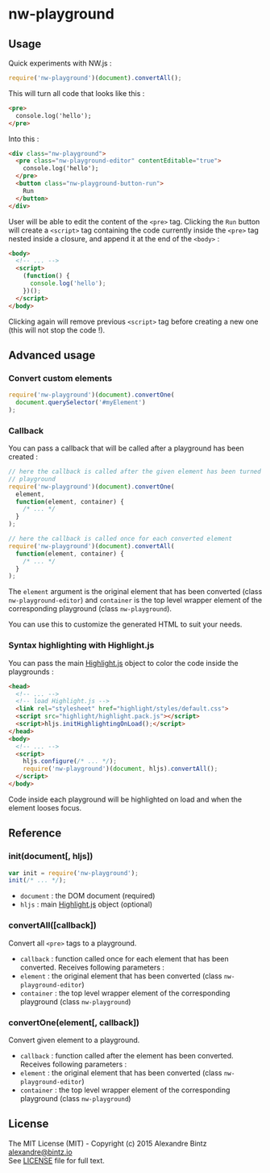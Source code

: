 # nw-playground

## Usage

Quick experiments with NW.js :

```javascript
require('nw-playground')(document).convertAll();
```

This will turn all code that looks like this :

```html
<pre>
  console.log('hello');
</pre>
```

Into this :

```html
<div class="nw-playground">
  <pre class="nw-playground-editor" contentEditable="true">
    console.log('hello');
  </pre>
  <button class="nw-playground-button-run">
    Run
  </button>
</div>
```

User will be able to edit the content of the `<pre>` tag.
Clicking the `Run` button will create a `<script>` tag containing the code currently inside the `<pre>` tag nested inside a closure, and append it at the end of the `<body>` :

```html
<body>
  <!-- ... -->
  <script>
    (function() {
      console.log('hello');
    })();
  </script>
</body>
```

Clicking again will remove previous `<script>` tag before creating a new one
(this will not stop the code !).


## Advanced usage

### Convert custom elements

```javascript
require('nw-playground')(document).convertOne(
  document.querySelector('#myElement')
);
```


### Callback

You can pass a callback that will be called after a playground has been created :

```javascript
// here the callback is called after the given element has been turned into a
// playground
require('nw-playground')(document).convertOne(
  element,
  function(element, container) {
    /* ... */
  }
);

// here the callback is called once for each converted element
require('nw-playground')(document).convertAll(
  function(element, container) {
    /* ... */
  }
);
```

The `element` argument is the original element that has been converted (class `nw-playground-editor`) and `container` is the top level wrapper element of the corresponding playground (class `nw-playground`).

You can use this to customize the generated HTML to suit your needs.


### Syntax highlighting with Highlight.js

You can pass the main [Highlight.js](https://highlightjs.org) object to color the code inside the playgrounds :

```html
<head>
  <!-- ... -->
  <!-- load Highlight.js -->
  <link rel="stylesheet" href="highlight/styles/default.css">
  <script src="highlight/highlight.pack.js"></script>
  <script>hljs.initHighlightingOnLoad();</script>
</head>
<body>
  <!-- ... -->
  <script>
    hljs.configure(/* ... */);
    require('nw-playground')(document, hljs).convertAll();
  </script>
</body>
```

Code inside each playground will be highlighted on load and when the element
looses focus.


## Reference

### init(document[, hljs])

```javascript
var init = require('nw-playground');
init(/* ... */);
```

- `document` : the DOM document (required)
- `hljs` : main [Highlight.js](https://highlightjs.org) object (optional)


### convertAll([callback])

Convert all `<pre>` tags to a playground.

- `callback` : function called once for each element that has been converted.
Receives following parameters :
- `element` : the original element that has been converted (class `nw-playground-editor`)
- `container` : the top level wrapper element of the corresponding playground (class `nw-playground`)


### convertOne(element[, callback])

Convert given element to a playground.

- `callback` : function called after the element has been converted.
Receives following parameters :
- `element` : the original element that has been converted (class `nw-playground-editor`)
- `container` : the top level wrapper element of the corresponding playground (class `nw-playground`)


## License

The MIT License (MIT) - Copyright (c) 2015 Alexandre Bintz <alexandre@bintz.io>  
See [LICENSE](LICENSE) file for full text.
